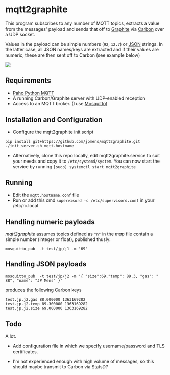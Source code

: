 # mqtt2graphite

This program subscribes to any number of MQTT topics, extracts a value from the
messages' payload and sends that off to [Graphite][1] via [Carbon][2] over a UDP
socket. 

Values in the payload can be simple numbers (`92`, `12.7`) or [JSON][3] strings.
In the latter case, all JSON names/keys are extracted and if their values are 
numeric, these are then sent off to Carbon (see example below)

![](jmbp-532.png)

## Requirements

* [Paho Python MQTT](https://pypi.python.org/pypi/paho-mqtt)
* A running Carbon/Graphite server with UDP-enabled reception
* Access to an MQTT broker. (I use [Mosquitto](http://mosquitto.org/))

## Installation and Configuration

* Configure the mqtt2graphite init script

```bash
pip install git+https://github.com/jpmens/mqtt2graphite.git
./init_server.sh mqtt.hostname
```

* Alternatively, clone this repo locally, edit mqtt2graphite.service to suit your needs and copy it to `/etc/systemd/system`. You can now start the service by running `[sudo] systemctl start mqtt2graphite`

## Running

* Edit the `mqtt.hostname.conf` file
* Run or add this cmd `supervisord -c /etc/supervisord.conf` in your /etc/rc.local

## Handling numeric payloads

_mqtt2graphite_ assumes topics defined as `"n"` in the _map_ file contain a simple
number (integer or float), published thusly:

```
mosquitto_pub  -t test/jp/j1 -m '69'
```

## Handling JSON payloads

```
mosquitto_pub  -t test/jp/j2 -m '{ "size":69,"temp": 89.3, "gas": " 88", "name": "JP Mens" }'
```

produces the following Carbon keys

```
test.jp.j2.gas 88.000000 1363169282
test.jp.j2.temp 89.300000 1363169282
test.jp.j2.size 69.000000 1363169282
```

## Todo

A lot. 

* Add configuration file in which we specify username/password and TLS certificates.
* I'm not experienced enough with high volume of messages, so this should maybe
  transmit to Carbon via StatsD?

  [1]: http://graphite.wikidot.com/
  [2]: http://graphite.wikidot.com/carbon
  [3]: http://json.org
